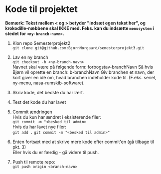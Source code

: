  # Kode til projektet #

**Bemærk: Tekst mellem < og > betyder "indsæt egen tekst her", og krokodille-næbbene skal IKKE med. Feks. kan du indsætte `menusystem` i stedet for `<ny-branch-navn>`.**

1. Klon repo Semesterprojekt2  
`git clone git@github.com:BjornNorgaard/semesterprojekt3.git`

2. Lav en ny branch  
`git checkout -b <ny-branch-navn>`  
Navnet skal være på følgende form: forbogstav-branchNavn
Så hvis Bjørn vil oprette en branch: b-branchNavn
Giv branchen et navn, der kort giver en idé om, hvad branchen indeholder kode til. (F.eks. seriel, ny-menu, nasa-rumskib-software).

3. Skriv kode, det bedste du har lært.

4. Test det kode du har lavet

5. Commit ændringen  
Hvis du kun har ændret i eksisterende filer:  
`git commit -m "<besked til admin>`  
Hvis du har lavet nye filer:  
`git add .`
`git commit -m "<besked til admin>"`

6. Enten fortsæt med at skrive mere kode efter commit'en (gå tilbage til pkt. 3)  
Eller hvis du er færdig - gå videre til push.

7. Push til remote repo:  
`git push origin <branch-navn>`
